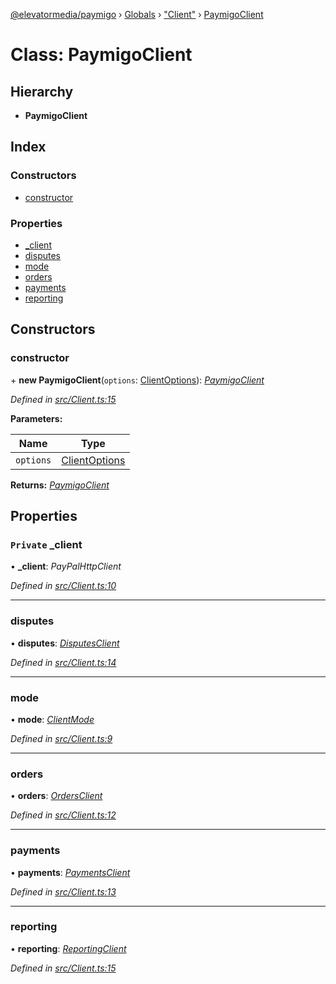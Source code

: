 [@elevatormedia/paymigo](../README.md) › [Globals](../globals.md) › ["Client"](../modules/_client_.md) › [PaymigoClient](_client_.paymigoclient.md)

# Class: PaymigoClient

## Hierarchy

-   **PaymigoClient**

## Index

### Constructors

-   [constructor](_client_.paymigoclient.md#constructor)

### Properties

-   [\_client](_client_.paymigoclient.md#private-_client)
-   [disputes](_client_.paymigoclient.md#disputes)
-   [mode](_client_.paymigoclient.md#mode)
-   [orders](_client_.paymigoclient.md#orders)
-   [payments](_client_.paymigoclient.md#payments)
-   [reporting](_client_.paymigoclient.md#reporting)

## Constructors

### constructor

\+ **new PaymigoClient**(`options`: [ClientOptions](../modules/_types_client_.md#clientoptions)): _[PaymigoClient](_client_.paymigoclient.md)_

_Defined in [src/Client.ts:15](https://github.com/ELEVATORmedia/paymigo/blob/ae92c39/src/Client.ts#L15)_

**Parameters:**

| Name      | Type                                                        |
| --------- | ----------------------------------------------------------- |
| `options` | [ClientOptions](../modules/_types_client_.md#clientoptions) |

**Returns:** _[PaymigoClient](_client_.paymigoclient.md)_

## Properties

### `Private` \_client

• **\_client**: _PayPalHttpClient_

_Defined in [src/Client.ts:10](https://github.com/ELEVATORmedia/paymigo/blob/ae92c39/src/Client.ts#L10)_

---

### disputes

• **disputes**: _[DisputesClient](_lib_disputes_disputesclient_.disputesclient.md)_

_Defined in [src/Client.ts:14](https://github.com/ELEVATORmedia/paymigo/blob/ae92c39/src/Client.ts#L14)_

---

### mode

• **mode**: _[ClientMode](../modules/_types_client_.md#clientmode)_

_Defined in [src/Client.ts:9](https://github.com/ELEVATORmedia/paymigo/blob/ae92c39/src/Client.ts#L9)_

---

### orders

• **orders**: _[OrdersClient](_lib_orders_.ordersclient.md)_

_Defined in [src/Client.ts:12](https://github.com/ELEVATORmedia/paymigo/blob/ae92c39/src/Client.ts#L12)_

---

### payments

• **payments**: _[PaymentsClient](_lib_payments_.paymentsclient.md)_

_Defined in [src/Client.ts:13](https://github.com/ELEVATORmedia/paymigo/blob/ae92c39/src/Client.ts#L13)_

---

### reporting

• **reporting**: _[ReportingClient](_lib_reporting_.reportingclient.md)_

_Defined in [src/Client.ts:15](https://github.com/ELEVATORmedia/paymigo/blob/ae92c39/src/Client.ts#L15)_
